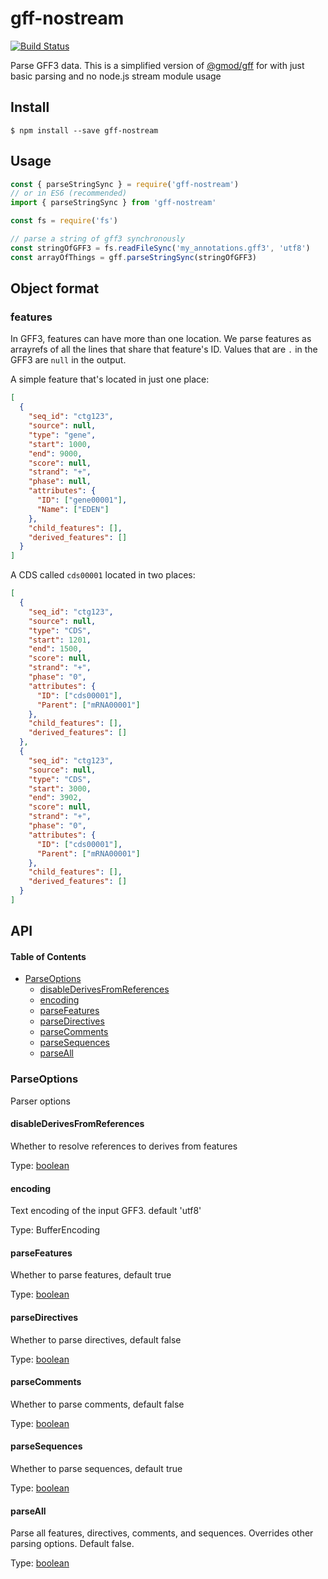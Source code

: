 # gff-nostream

[![Build Status](https://img.shields.io/github/actions/workflow/status/cmdcolin/gff-nostream/push.yml?branch=master&logo=github&style=for-the-badge)](https://github.com/cmdcolin/gff-nostream/actions?query=branch%3Amaster+workflow%3APush+)

Parse GFF3 data. This is a simplified version of
[@gmod/gff](https://github.com/GMOD/gff-js) for with just basic parsing and no
node.js stream module usage

## Install

    $ npm install --save gff-nostream

## Usage

```js
const { parseStringSync } = require('gff-nostream')
// or in ES6 (recommended)
import { parseStringSync } from 'gff-nostream'

const fs = require('fs')

// parse a string of gff3 synchronously
const stringOfGFF3 = fs.readFileSync('my_annotations.gff3', 'utf8')
const arrayOfThings = gff.parseStringSync(stringOfGFF3)
```

## Object format

### features

In GFF3, features can have more than one location. We parse features as
arrayrefs of all the lines that share that feature's ID. Values that are `.` in
the GFF3 are `null` in the output.

A simple feature that's located in just one place:

```json
[
  {
    "seq_id": "ctg123",
    "source": null,
    "type": "gene",
    "start": 1000,
    "end": 9000,
    "score": null,
    "strand": "+",
    "phase": null,
    "attributes": {
      "ID": ["gene00001"],
      "Name": ["EDEN"]
    },
    "child_features": [],
    "derived_features": []
  }
]
```

A CDS called `cds00001` located in two places:

```json
[
  {
    "seq_id": "ctg123",
    "source": null,
    "type": "CDS",
    "start": 1201,
    "end": 1500,
    "score": null,
    "strand": "+",
    "phase": "0",
    "attributes": {
      "ID": ["cds00001"],
      "Parent": ["mRNA00001"]
    },
    "child_features": [],
    "derived_features": []
  },
  {
    "seq_id": "ctg123",
    "source": null,
    "type": "CDS",
    "start": 3000,
    "end": 3902,
    "score": null,
    "strand": "+",
    "phase": "0",
    "attributes": {
      "ID": ["cds00001"],
      "Parent": ["mRNA00001"]
    },
    "child_features": [],
    "derived_features": []
  }
]
```

## API

<!-- Generated by documentation.js. Update this documentation by updating the source code. -->

#### Table of Contents

- [ParseOptions](#parseoptions)
  - [disableDerivesFromReferences](#disablederivesfromreferences)
  - [encoding](#encoding)
  - [parseFeatures](#parsefeatures)
  - [parseDirectives](#parsedirectives)
  - [parseComments](#parsecomments)
  - [parseSequences](#parsesequences)
  - [parseAll](#parseall)

### ParseOptions

Parser options

#### disableDerivesFromReferences

Whether to resolve references to derives from features

Type:
[boolean](https://developer.mozilla.org/docs/Web/JavaScript/Reference/Global_Objects/Boolean)

#### encoding

Text encoding of the input GFF3. default 'utf8'

Type: BufferEncoding

#### parseFeatures

Whether to parse features, default true

Type:
[boolean](https://developer.mozilla.org/docs/Web/JavaScript/Reference/Global_Objects/Boolean)

#### parseDirectives

Whether to parse directives, default false

Type:
[boolean](https://developer.mozilla.org/docs/Web/JavaScript/Reference/Global_Objects/Boolean)

#### parseComments

Whether to parse comments, default false

Type:
[boolean](https://developer.mozilla.org/docs/Web/JavaScript/Reference/Global_Objects/Boolean)

#### parseSequences

Whether to parse sequences, default true

Type:
[boolean](https://developer.mozilla.org/docs/Web/JavaScript/Reference/Global_Objects/Boolean)

#### parseAll

Parse all features, directives, comments, and sequences. Overrides other parsing
options. Default false.

Type:
[boolean](https://developer.mozilla.org/docs/Web/JavaScript/Reference/Global_Objects/Boolean)
